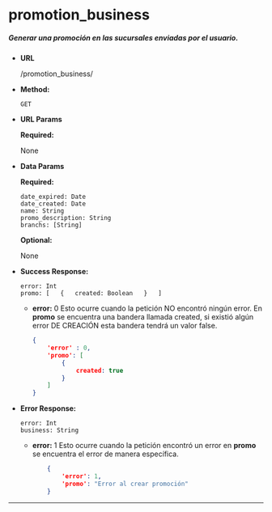 # **promotion_business**

##### Generar una promoción en las sucursales enviadas por el usuario.

* **URL**

  /promotion_business/

* **Method:**

  `GET`
  
*  **URL Params**

   **Required:**

    None
 
* **Data Params**
    
    **Required:**

    `date_expired: Date`  
    `date_created: Date`  
    `name: String`  
    `promo_description: String`  
    `branchs: [String]`  

    **Optional:**
    
    None
        
* **Success Response:**

    `error: Int`  
    `promo: [  
    	{  
			created: Boolean  
    	}  
    ]`  
    
    * **error:** 0
    Esto ocurre cuando la petición NO encontró ningún error. En **promo** se encuentra una bandera llamada created, si existió algún error DE CREACIÓN esta bandera tendrá un valor false.
    
        ```json
        {
            'error' : 0,
            'promo': [ 
            	{           	
					created: true
				}
            ]
      }
        
* **Error Response:** 
    
    `error: Int`  
    `business: String`

  * **error:** 1
    Esto ocurre cuando la petición encontró un error en  **promo** se encuentra el error de manera específica.

    ```json
        {
            'error': 1,
            'promo': "Error al crear promoción"
        }
      ```

***